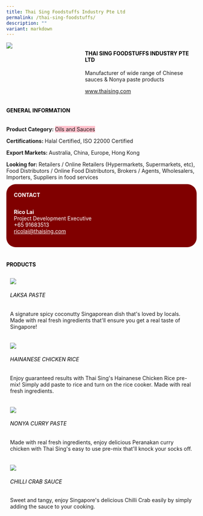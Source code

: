 ```yaml
---
title: Thai Sing Foodstuffs Industry Pte Ltd
permalink: /thai-sing-foodstuffs/
description: ""
variant: markdown
---
```

<div class="flex-paragraph"> 
<p style="text-transform: uppercase">
</p>
</div> 
<div class="flex-container" style="display: flex; flex-wrap: wrap;"> 
<div class="card sgds" style="flex: 1 1 40%; display: block;">
<img src="/images/thai_sing_logo.png">
</div> 
<div class="card-sgds" style="flex: 1 1 58%; display: block; margin-left: 3px"> 
<h4 style="text-transform: uppercase; color: black;">
<b>Thai Sing Foodstuffs Industry Pte Ltd
</b>
</h4> 
<p>Manufacturer of wide range of Chinese sauces &amp; Nonya paste products
</p> 
<p>
<a href="https://www.thaising.com/" target="_blank">www.thaising.com
</a>
</p> 
</div> 
</div> 
<h4 style="text-transform: uppercase; color: black;">
<b>General Information
</b>
</h4> 
<div class="flex-container" style="display: flex; flex-wrap: wrap;"> 
<div class="card sgds" style="flex: 1 1 65%; display: block; align-self: stretch"> 
<div class="flex-paragraph"> 
<p>
<b>Product Category: 
</b>
<span style="background-color: pink; border-radius: 10 px;">Oils and Sauces
</span>
</p> 
<p>
<b>Certifications: 
</b>Halal Certified, ISO 22000 Certified
</p> 
<p>
<b>Export Markets: 
</b>Australia, China, Europe, Hong Kong
</p> 
<p style="margin-bottom: 10px;">
<b>Looking for: 
</b>Retailers / Online Retailers (Hypermarkets, Supermarkets, etc), Food Distributors / Online Food Distributors, Brokers / Agents, Wholesalers, Importers, Suppliers in food services
</p> 
</div> 
</div> 
<div class="card sgds" style="flex: 1 1 35%; padding: 10px; display: block; background-color: maroon; border-radius: 25px; align-self: center;"> 
<h4 style="color: white; margin-top: 10px; margin-left: 10px;">CONTACT
</h4> 
<div class="flex-paragraph"> 
<p style="padding: 10px; color: white;">
<b>Rico Lai
</b>
<br>Project Development Executive
<br>+65 91683513
<br>
<a href="mailto:ricolai@thaising.com" style="color: white;">ricolai@thaising.com
</a>
</p> 
</div> 
</div> 
</div> 
<br> 
<h4 style="text-transform: uppercase; color: black;">
<b>products
</b>
</h4> 
<div style="display: flex; flex-wrap: wrap;"> 
<div class="card sgds" style="flex: 1 1 47%; margin: 10px; display: block;"> 
<div class="flex-image" style="display: block;">
<img src="/images/thai_sing_product1.png">
</div> 
<div class="flex-paragraph"> 
<h6 style="text-transform: uppercase; color: black;">Laksa Paste
</h6> 
<p>A signature spicy coconutty Singaporean dish that's loved by locals. Made with real fresh ingredients that'll ensure you get a real taste of Singapore!
</p>
</div> 
</div> 
<div class="card sgds" style="flex: 1 1 47%; margin: 10px; display: block;"> 
<div class="flex-image" style="display: block;">
<img src="/images/thai_sing_product2.png">
</div> 
<div class="flex-paragraph"> 
<h6 style="text-transform: uppercase; color: black;">Hainanese Chicken Rice
</h6> 
<p>Enjoy guaranteed results with Thai Sing's Hainanese Chicken Rice pre-mix! Simply add paste to rice and turn on the rice cooker. Made with real fresh ingredients.
</p>
</div> 
</div> 
<div class="card sgds" style="flex: 1 1 47%; margin: 10px; display: block;"> 
<div class="flex-image" style="display: block;">
<img src="/images/thai_sing_product3.png">
</div> 
<div class="flex-paragraph"> 
<h6 style="text-transform: uppercase; color: black;">Nonya Curry Paste
</h6> 
<p>Made with real fresh ingredients, enjoy delicious Peranakan curry chicken with Thai Sing's easy to use pre-mix that'll knock your socks off.
</p>
</div> 
</div> 
<div class="card sgds" style="flex: 1 1 47%; margin: 10px; display: block;"> 
<div class="flex-image" style="display: block;">
<img src="/images/thai_sing_product4.png">
</div> 
<div class="flex-paragraph"> 
<h6 style="text-transform: uppercase; color: black;">Chilli Crab Sauce
</h6> 
<p>Sweet and tangy, enjoy Singapore's delicious Chilli Crab easily by simply adding the sauce to your cooking.
</p>
</div> 
</div> 
</div>